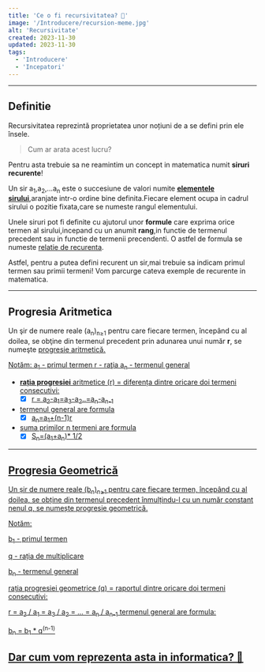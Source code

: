 ```yaml
---
title: 'Ce o fi recursivitatea? 🤔'
image: '/Introducere/recursion-meme.jpg'
alt: 'Recursivitate'
created: 2023-11-30
updated: 2023-11-30
tags:
  - 'Introducere'
  - 'Incepatori'
---
```


---

## Definitie

Recursivitatea reprezintă proprietatea unor noțiuni de a se defini prin ele însele.

> Cum ar arata acest lucru?

Pentru asta trebuie sa ne reamintim un concept in matematica numit **siruri recurente**!

Un sir a<sub>1</sub>,a<sub>2</sub>,...a<sub>n</sub> este o succesiune de valori numite **<u>elementele sirului</u>**,aranjate intr-o ordine bine definita.Fiecare element ocupa in cadrul sirului o pozitie fixata,care se numeste rangul elementului.

Unele siruri pot fi definite cu ajutorul unor **formule** care exprima orice termen al sirului,incepand cu un anumit **rang**,in functie de termenul precedent sau in functie de termenii precendenti. O astfel de formula se numeste <u>relatie de recurenta</u>.

Astfel, pentru a putea defini recurent un sir,mai trebuie sa indicam primul termen sau primii termeni!
Vom parcurge cateva exemple de recurente in matematica.

---

## Progresia Aritmetica

Un şir de numere reale (a<sub>n</sub>)<sub>n≥1</sub> pentru care fiecare termen, începând cu al doilea, se obţine din termenul precedent prin adunarea unui număr **r**, se numeşte <u>progresie aritmetică<u>.

Notăm: a<sub>1</sub> - primul termen
r - raţia
a<sub>n</sub> - termenul general

- **rația progresiei** aritmetice (r) = diferența dintre oricare doi termeni consecutivi:
  - [x] r = a<sub>2</sub>-a<sub>1</sub>=a<sub>3</sub>-a<sub>2</sub>..=a<sub>n</sub>-a<sub>n-1</sub>
- termenul general are formula
  - [x] a<sub>n</sub>=a<sub>1</sub>+(n-1)r
- suma primilor n termeni are formula
  - [x] S<sub>n</sub>=(a<sub>1</sub>+a<sub>n</sub>)\* 1/2

---

## Progresia Geometrică

Un șir de numere reale (b<sub>n</sub>)<sub>n≥1</sub> pentru care fiecare termen, începând cu al doilea, se obține din termenul precedent înmulțindu-l cu un număr constant nenul q, se numește <u>progresie geometrică</u>.

Notăm:

b<sub>1</sub> - primul termen

q - rația de multiplicare

b<sub>n</sub> - termenul general

rația progresiei geometrice (q) = raportul dintre oricare doi termeni consecutivi:

r = a<sub>2</sub> / a<sub>1</sub> = a<sub>3</sub> / a<sub>2</sub> = ... = a<sub>n</sub> / a<sub>n-1</sub>
termenul general are formula:

b<sub>n</sub> = b<sub>1</sub> \* q<sup>(n-1)</sup>

## Dar cum vom reprezenta asta in informatica? 🤔
